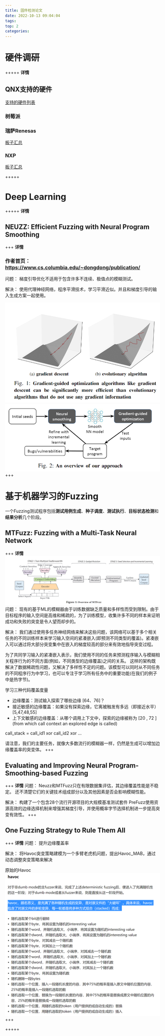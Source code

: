 ```yaml
---
title: 固件检测论文
date: 2022-10-13 09:04:04
tags:
top: 2
categories:
---
```


# 硬件调研

+++++ **详情**

## QNX支持的硬件
[支持的硬件列表](https://blackberry.qnx.com/en/developers/board-support-packages)

### 树莓派

### 瑞萨Renesas
[板子汇总](https://www.renesas.com/us/en/products/automotive-products/automotive-system-chips-socs#parametric_options)

### NXP
[板子汇总](https://www.nxp.com/design/development-boards:EVDEBRDSSYS)

+++++


# Deep Learning
+++++ **详情**
## NEUZZ: Efficient Fuzzing with Neural Program Smoothing
+++ **详情**
### 作者首页：https://www.cs.columbia.edu/~dongdong/publication/
问题：
梯度引导优化不适用于包含许多不连续、极值点的模糊测试。

解决：
使用代理神经网络，程序平滑技术，学习平滑近似。并且和梯度引导的输入生成方案一起使用。

![](固件检测论文/2022-11-06-15-16-07.png)
![](固件检测论文/2022-11-06-15-16-19.png)
+++

# 基于机器学习的Fuzzing

一个Fuzzing测试程序包括**测试用例生成**、**种子调度**、**测试执行**、**目标状态检测**和**结果分析**几个阶段。


## MTFuzz: Fuzzing with a Multi-Task Neural Network
+++ **详情**
![](固件检测论文/2022-11-06-15-15-20.png)
问题：
现有的基于ML的模糊器由于训练数据缺乏质量和多样性而受到限制。由于目标程序的输入空间是高维和稀疏的，为了训练模型，收集许多不同的样本来证明成功和失败的突变是令人望而却步的。

解决：
我们通过使用多任务神经网络来解决这些问题，该网络可以基于多个相关任务的不同训练样本来学习输入空间的紧凑嵌入(即预测不同类型的覆盖)。紧凑嵌入可以通过将大部分突变集中在嵌入的梯度较高的部分来有效地指导突变过程。

为了共同学习输入的紧凑嵌入表示，我们使用不同的任务来预测程序输入与模糊相关程序行为的不同方面(例如，不同类型的边缘覆盖)之间的关系。
这样的架构既解决了数据稀疏性问题，又解决了多样性不足的问题。该模型可以同时从不同任务的不同程序行为中学习，也可以专注于学习所有任务中的重要功能(在我们的例子中是热字节)。

学习三种代码覆盖度量
- 边缘覆盖：测试输入探索了哪些边缘 [64、76]？
- 接近敏感的边缘覆盖：如果没有探索边缘，它离被触发有多远（即接近水平）[5,47,48,55]
- 上下文敏感的边缘覆盖：从哪个调用上下文中，探索的边缘被称为 [20 , 72 ]
(from which call context an explored edge is called)

call_stack = call_id1 xor call_id2 xor ...

请注意，我们的主要任务，就像大多数流行的模糊器一样，仍然是生成可以增加边缘覆盖率的突变体。
+++

## Evaluating and Improving Neural Program-Smoothing-based Fuzzing
+++ **详情**
问题：
Neuzz和MTFuzz只在有限数据集评估，其边缘覆盖性能是不稳定。
还不清楚它们的关键技术组成部分以及其他因素是否会影响模糊性能。

解决：
构建了一个包含28个流行开源项目的大规模基准测试套件
PreFuzz使用资源高效的边缘选择机制来增强其梯度引导，并使用概率字节选择机制进一步提高突变有效性。
+++


## One Fuzzing Strategy to Rule Them All
+++ **详情**
问题：
提升边缘覆盖率

解决：
将Havoc突变策略建模为一个多臂老虎机问题，提出Havoc_MAB，通过动态调整突变策略来解决

原始的Havoc
![](固件检测论文/2022-11-06-16-05-12.png)
+++

+++++